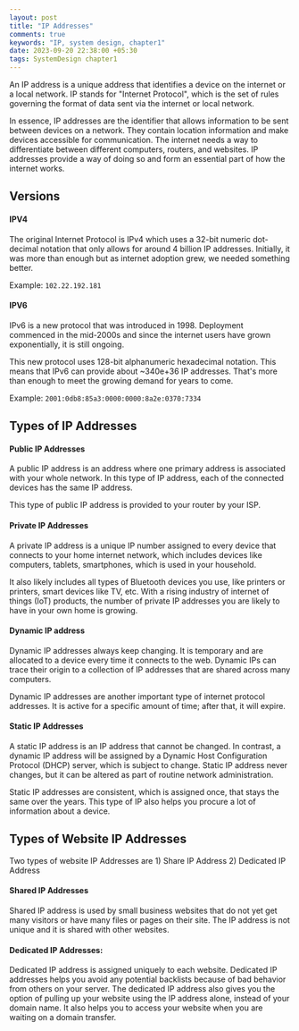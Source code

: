 ```yaml
---
layout: post
title: "IP Addresses"
comments: true
keywords: "IP, system design, chapter1"
date: 2023-09-20 22:38:00 +05:30
tags: SystemDesign chapter1
---
```


An IP address is a unique address that identifies a device on the internet or a local network. IP stands for "Internet Protocol", which is the set of rules governing the format of data sent via the internet or local network.

In essence, IP addresses are the identifier that allows information to be sent between devices on a network. They contain location information and make devices accessible for communication. The internet needs a way to differentiate between different computers, routers, and websites. IP addresses provide a way of doing so and form an essential part of how the internet works.

## Versions

#### IPV4

The original Internet Protocol is IPv4 which uses a 32-bit numeric dot-decimal notation that only allows for around 4 billion IP addresses. Initially, it was more than enough but as internet adoption grew, we needed something better.

Example: `102.22.192.181`


#### IPV6

IPv6 is a new protocol that was introduced in 1998. Deployment commenced in the mid-2000s and since the internet users have grown exponentially, it is still ongoing.

This new protocol uses 128-bit alphanumeric hexadecimal notation. This means that IPv6 can provide about ~340e+36 IP addresses. That's more than enough to meet the growing demand for years to come.

Example: `2001:0db8:85a3:0000:0000:8a2e:0370:7334`


## Types of IP Addresses

#### Public IP Addresses
A public IP address is an address where one primary address is associated with your whole network. In this type of IP address, each of the connected devices has the same IP address.

This type of public IP address is provided to your router by your ISP.

#### Private IP Addresses
A private IP address is a unique IP number assigned to every device that connects to your home internet network, which includes devices like computers, tablets, smartphones, which is used in your household.

It also likely includes all types of Bluetooth devices you use, like printers or printers, smart devices like TV, etc. With a rising industry of internet of things (IoT) products, the number of private IP addresses you are likely to have in your own home is growing.

#### Dynamic IP address
Dynamic IP addresses always keep changing. It is temporary and are allocated to a device every time it connects to the web. Dynamic IPs can trace their origin to a collection of IP addresses that are shared across many computers.

Dynamic IP addresses are another important type of internet protocol addresses. It is active for a specific amount of time; after that, it will expire.

#### Static IP Addresses
A static IP address is an IP address that cannot be changed. In contrast, a dynamic IP address will be assigned by a Dynamic Host Configuration Protocol (DHCP) server, which is subject to change. Static IP address never changes, but it can be altered as part of routine network administration.

Static IP addresses are consistent, which is assigned once, that stays the same over the years. This type of IP also helps you procure a lot of information about a device.

## Types of Website IP Addresses
Two types of website IP Addresses are 1) Share IP Address 2) Dedicated IP Address

#### Shared IP Addresses
Shared IP address is used by small business websites that do not yet get many visitors or have many files or pages on their site. The IP address is not unique and it is shared with other websites.

#### Dedicated IP Addresses:
Dedicated IP address is assigned uniquely to each website. Dedicated IP addresses helps you avoid any potential backlists because of bad behavior from others on your server. The dedicated IP address also gives you the option of pulling up your website using the IP address alone, instead of your domain name. It also helps you to access your website when you are waiting on a domain transfer.





